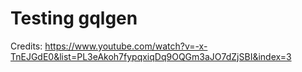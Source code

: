 # Testing gqlgen

Credits: https://www.youtube.com/watch?v=-x-TnEJGdE0&list=PL3eAkoh7fypqxiqDq9OQGm3aJO7dZjSBI&index=3